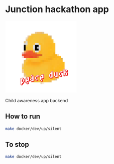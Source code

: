 # Junction hackathon app

<img src="/logo.png" alt="Peace Duck" title="Peace Duckt" width="45%" />

Child awareness app backend

## How to run

```bash
make docker/dev/up/silent
```

## To stop

```bash
make docker/dev/up/silent
```